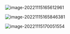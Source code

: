 ![image-20221115165612961](D:\Typora\images\image-20221115165612961.png)

![image-20221115165846381](D:\Typora\images\image-20221115165846381.png)

![image-20221115170051554](D:\Typora\images\image-20221115170051554.png)